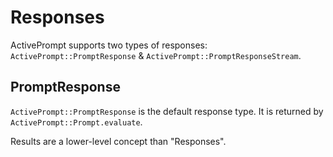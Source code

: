 # Responses

ActivePrompt supports two types of responses: `ActivePrompt::PromptResponse` & `ActivePrompt::PromptResponseStream`.

## PromptResponse

`ActivePrompt::PromptResponse` is the default response type. It is returned by `ActivePrompt::Prompt.evaluate`.

Results are a lower-level concept than "Responses".
